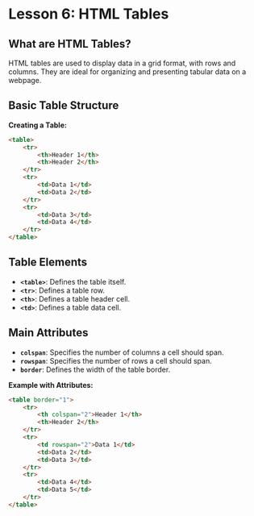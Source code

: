 # **Lesson 6: HTML Tables**

## **What are HTML Tables?**

HTML tables are used to display data in a grid format, with rows and columns. They are ideal for organizing and presenting tabular data on a webpage.

## **Basic Table Structure**

**Creating a Table:**
```html
<table>
    <tr>
        <th>Header 1</th>
        <th>Header 2</th>
    </tr>
    <tr>
        <td>Data 1</td>
        <td>Data 2</td>
    </tr>
    <tr>
        <td>Data 3</td>
        <td>Data 4</td>
    </tr>
</table>
```

## **Table Elements**

-   **`<table>`**: Defines the table itself.
-   **`<tr>`**: Defines a table row.
-   **`<th>`**: Defines a table header cell.
-   **`<td>`**: Defines a table data cell.

## **Main Attributes**

-   **`colspan`**: Specifies the number of columns a cell should span.
-   **`rowspan`**: Specifies the number of rows a cell should span.
-   **`border`**: Defines the width of the table border.

**Example with Attributes:**
```html
<table border="1">
    <tr>
        <th colspan="2">Header 1</th>
        <th>Header 2</th>
    </tr>
    <tr>
        <td rowspan="2">Data 1</td>
        <td>Data 2</td>
        <td>Data 3</td>
    </tr>
    <tr>
        <td>Data 4</td>
        <td>Data 5</td>
    </tr>
</table>
```
<!--stackedit_data:
eyJoaXN0b3J5IjpbLTE5ODQ1NDcwNTFdfQ==
-->